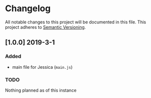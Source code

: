 # Changelog

All notable changes to this project will be documented in this file.
This project adheres to [Semantic Versioning](https://semver.org/spec/v2.0.0.html).

## [1.0.0] 2019-3-1

### Added

- main file for Jessica (`main.js`)

### TODO

Nothing planned as of this instance
